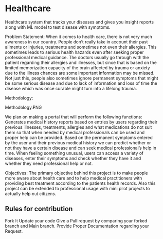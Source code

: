 # Healthcare


Healthcare system that tracks your diseases and gives you insight reports along with ML model to test disease with symptoms.

Problem Statement: When it comes to health care, there is not very much awareness in our country. People don’t really take in account their past ailments or injuries, treatments and sometimes not even their allergies. This sometimes leads to serious health hazards even after seeking proper professional medical guidance. The doctors usually go through with the patient regarding their allergies and illnesses, but since that is based on the limited memorization capacity of the brain affected by trauma or anxiety due to the illness chances are some important information may be missed. 
Not just this, people also sometimes ignore permanent symptoms that might be some serious disease and due to lack of information and loss of time the disease which was once curable might turn into a lifelong trauma.


Methodology:

Methodology.PNG



We plan on making a portal that will perform the following functions:
Generates medical history reports based on entries by users regarding their previous illnesses, treatments, allergies and what medications do not suit them so that when needed by medical professionals can be used and proper help can be provided.
Based on the permanent symptoms entered by the user and their previous medical history we can predict whether or not they have a certain disease and can seek medical professional’s help in time.
When feeling something unusual, users can access a variety of diseases, enter their symptoms and check whether they have it and whether they need professional help  or not.


Objectives: The primary objective behind this project is to make people more aware about health care and to help medical practitioners with providing best treatment according to the patients health records. Also this project can be extended to professional usage with mini pilot projects to actually help out citizens.




## Rules for contribution
Fork It 
Update your code 
Give a Pull request by comparing your forked branch and Main branch.
Provide Proper Documentation regarding your Request.

